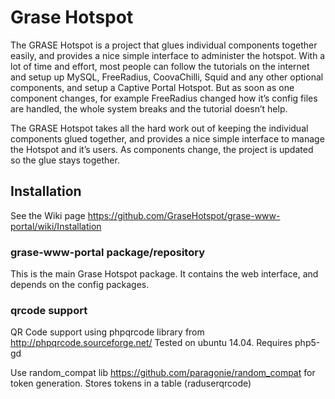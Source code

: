 # Grase Hotspot

The GRASE Hotspot is a project that glues individual components together easily, and provides a nice simple interface to administer the hotspot. With a lot of time and effort, most people can follow the tutorials on the internet and setup up MySQL, FreeRadius, CoovaChilli, Squid and any other optional components, and setup a Captive Portal Hotspot. But as soon as one component changes, for example FreeRadius changed how it’s config files are handled, the whole system breaks and the tutorial doesn’t help.

The GRASE Hotspot takes all the hard work out of keeping the individual components glued together, and provides a nice simple interface to manage the Hotspot and it’s users. As components change, the project is updated so the glue stays together.

## Installation

See the Wiki page <https://github.com/GraseHotspot/grase-www-portal/wiki/Installation>

### grase-www-portal package/repository

This is the main Grase Hotspot package. It contains the web interface, and depends on the config packages.

### qrcode support


QR Code support using phpqrcode library from <http://phpqrcode.sourceforge.net/>
Tested on ubuntu 14.04. Requires php5-gd

Use random_compat lib <https://github.com/paragonie/random_compat> for token generation. Stores tokens in a table (raduserqrcode)
